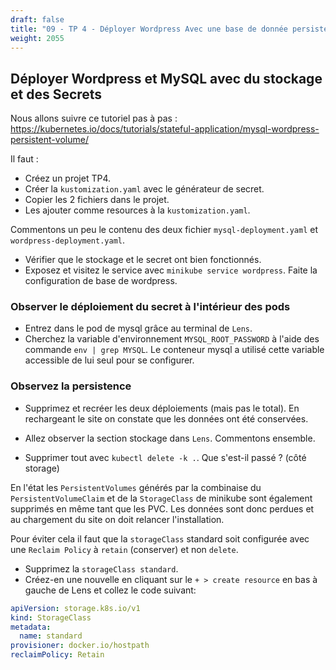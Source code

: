 ```yaml
---
draft: false
title: "09 - TP 4 - Déployer Wordpress Avec une base de donnée persistente"
weight: 2055
---
```


## Déployer Wordpress et MySQL avec du stockage et des Secrets

Nous allons suivre ce tutoriel pas à pas : https://kubernetes.io/docs/tutorials/stateful-application/mysql-wordpress-persistent-volume/

Il faut :
- Créez un projet TP4.
- Créer la `kustomization.yaml` avec le générateur de secret.
- Copier les 2 fichiers dans le projet.
- Les ajouter comme resources à la `kustomization.yaml`.

Commentons un peu le contenu des deux fichier `mysql-deployment.yaml` et `wordpress-deployment.yaml`.

- Vérifier que le stockage et le secret ont bien fonctionnés.
- Exposez et visitez le service avec `minikube service wordpress`. Faite la configuration de base de wordpress.

### Observer le déploiement du secret à l'intérieur des pods

- Entrez dans le pod de mysql grâce au terminal de `Lens`.
- Cherchez la variable d'environnement `MYSQL_ROOT_PASSWORD` à l'aide des commande `env | grep MYSQL`. Le conteneur mysql a utilisé cette variable accessible de lui seul pour se configurer.

### Observez la persistence

- Supprimez et recréer les deux déploiements (mais pas le total). En rechargeant le site on constate que les données ont été conservées.

- Allez observer la section stockage dans `Lens`. Commentons ensemble.

- Supprimer tout avec `kubectl delete -k .`. Que s'est-il passé ? (côté storage)

En l'état les `PersistentVolumes` générés par la combinaise du `PersistentVolumeClaim` et de la `StorageClass` de minikube sont également supprimés en même tant que les PVC. Les données sont donc perdues et au chargement du site on doit relancer l'installation.

Pour éviter cela il faut que la `storageClass` standard soit configurée avec une `Reclaim Policy` à `retain` (conserver) et non `delete`.

- Supprimez la `storageClass standard`.
- Créez-en une nouvelle en cliquant sur le `+ > create resource` en bas à gauche de Lens et collez le code suivant:

```yaml
apiVersion: storage.k8s.io/v1
kind: StorageClass
metadata:
  name: standard
provisioner: docker.io/hostpath
reclaimPolicy: Retain
```



<!-- - https://cloud.google.com/kubernetes-engine/docs/tutorials/persistent-disk/
- https://github.com/GoogleCloudPlatform/kubernetes-workshops/blob/master/state/local.md
- https://github.com/kubernetes/examples/blob/master/staging/persistent-volume-provisioning/README.md -->

<!-- TODO: add configmap for wordpress ou alors tp mysql avec configmaps -->

